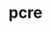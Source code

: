 ---
title: "pcre"
layout: cache
category: package
meta: {"versions": ["8.42", "8.43", "8.44"], "compilers": ["gcc@10.3.0", "gcc@7.3.0", "gcc@7.3.1", "gcc@7.4.0", "gcc@7.5.0", "gcc@8.1.0", "gcc@8.3.1", "gcc@8.4.1", "gcc@9.3.0", "intel@19.1.3.304"]}
spec_files: 
 - spec-0.json
 - spec-1.json
 - spec-2.json
 - spec-3.json
 - spec-4.json
 - spec-5.json
 - spec-6.json
 - spec-7.json
 - spec-8.json
 - spec-9.json
 - spec-10.json
 - spec-11.json
 - spec-12.json
 - spec-13.json
 - spec-14.json
 - spec-15.json
 - spec-16.json
 - spec-17.json
 - spec-18.json
 - spec-19.json
 - spec-20.json
 - spec-21.json
 - spec-22.json
 - spec-23.json
 - spec-24.json
 - spec-25.json
 - spec-26.json
 - spec-27.json
 - spec-28.json
 - spec-29.json
 - spec-30.json
 - spec-31.json
 - spec-32.json
 - spec-33.json
 - spec-34.json
 - spec-35.json
 - spec-36.json
 - spec-37.json
 - spec-38.json
 - spec-39.json
 - spec-40.json
 - spec-41.json
 - spec-42.json
 - spec-43.json
 - spec-44.json
 - spec-45.json
 - spec-46.json
 - spec-47.json
 - spec-48.json
 - spec-49.json
 - spec-50.json
 - spec-51.json
 - spec-52.json
 - spec-53.json
 - spec-54.json
 - spec-55.json
 - spec-56.json
 - spec-57.json
 - spec-58.json
 - spec-59.json
 - spec-60.json
 - spec-61.json
 - spec-62.json
 - spec-63.json
 - spec-64.json
 - spec-65.json
 - spec-66.json
 - spec-67.json
 - spec-68.json
spec_names:
 - 'pcre@8.44%gcc@7.5.0~jit+multibyte+utf arch=linux-ubuntu18.04-x86_64'
 - 'pcre@8.44%gcc@8.3.1~jit+multibyte+utf arch=linux-rhel8-x86_64'
 - 'pcre@8.44%gcc@9.3.0~jit+multibyte+utf arch=linux-ubuntu20.04-x86_64'
 - 'pcre@8.44%gcc@8.1.0~jit+multibyte+utf arch=linux-rhel7-x86_64'
 - 'pcre@8.44%gcc@7.3.0~jit+multibyte+utf arch=linux-rhel7-x86_64'
 - 'pcre@8.44%gcc@9.3.0~jit+multibyte+utf arch=linux-ubuntu20.04-ppc64le'
 - 'pcre@8.44%gcc@7.3.0~jit+multibyte+utf arch=linux-centos7-x86_64'
 - 'pcre@8.44%gcc@9.3.0~jit+multibyte+utf arch=cray-cnl7-haswell'
 - 'pcre@8.44%gcc@8.3.1~jit+multibyte+utf arch=linux-rhel8-ppc64le'
 - 'pcre@8.44%gcc@8.4.1~jit+multibyte+utf arch=linux-rhel8-x86_64'
 - 'pcre@8.44%gcc@7.5.0~jit+multibyte+utf arch=linux-ubuntu18.04-ppc64le'
 - 'pcre@8.44%gcc@7.3.0~jit+multibyte+utf arch=linux-ubuntu18.04-x86_64'
 - 'pcre@8.44%gcc@8.1.0~jit+multibyte+utf arch=linux-centos7-x86_64'
 - 'pcre@8.44%gcc@9.3.0~jit+multibyte+utf arch=linux-rhel7-ppc64le'
 - 'pcre@8.44%gcc@7.3.1~jit+multibyte+utf arch=linux-amzn2-x86_64'
 - 'pcre@8.44%gcc@9.3.0~jit+multibyte+utf arch=linux-rhel7-x86_64'
 - 'pcre@8.44%gcc@8.1.0~jit+multibyte+utf arch=linux-rhel7-ppc64le'
 - 'pcre@8.44%gcc@7.3.0~jit+multibyte+utf arch=linux-centos8-x86_64'
 - 'pcre@8.44%gcc@8.4.1~jit+multibyte+utf arch=linux-rhel8-ppc64le'
 - 'pcre@8.43%gcc@7.3.0~jit+multibyte+utf arch=linux-centos7-x86_64'
 - 'pcre@8.44%gcc@8.3.1~jit+multibyte+utf arch=linux-rhel8-aarch64'
 - 'pcre@8.44%gcc@10.3.0~jit+multibyte+utf arch=linux-ubuntu21.04-ppc64le'
 - 'pcre@8.44%gcc@8.3.1~jit+multibyte+utf arch=linux-centos8-x86_64'
 - 'pcre@8.42%gcc@7.3.0+jit+multibyte+utf arch=linux-ubuntu18.04-ppc64le'
 - 'pcre@8.42%gcc@7.3.0~jit+multibyte+utf arch=linux-centos7-x86_64'
 - 'pcre@8.43%gcc@7.3.0~jit+multibyte+utf arch=linux-ubuntu18.04-x86_64'
 - 'pcre@8.44%gcc@7.5.0~jit+multibyte+utf arch=linux-ubuntu18.04-ppc64le'
 - 'pcre@8.43%gcc@7.3.0+jit+multibyte+utf arch=linux-rhel8-x86_64'
 - 'pcre@8.43%gcc@7.3.0+jit+multibyte+utf arch=linux-ubuntu18.04-ppc64le'
 - 'pcre@8.44%gcc@8.1.0~jit+multibyte+utf arch=linux-rhel7-x86_64'
 - 'pcre@8.43%gcc@7.3.0+jit+multibyte+utf arch=linux-rhel7-x86_64'
 - 'pcre@8.44%gcc@8.3.1~jit+multibyte+utf arch=linux-centos8-ppc64le'
 - 'pcre@8.43%gcc@8.3.1+jit+multibyte+utf arch=linux-rhel8-ppc64le'
 - 'pcre@8.44%gcc@7.3.0~jit+multibyte+utf arch=linux-ubuntu18.04-ppc64le'
 - 'pcre@8.44%gcc@8.1.0~jit+multibyte+utf arch=linux-rhel7-ppc64le'
 - 'pcre@8.44%gcc@7.3.0~jit+multibyte+utf arch=linux-rhel7-ppc64le'
 - 'pcre@8.42%gcc@7.3.0+jit+multibyte+utf arch=linux-centos8-x86_64'
 - 'pcre@8.43%gcc@7.3.0+jit+multibyte+utf arch=linux-centos8-x86_64'
 - 'pcre@8.44%gcc@7.5.0~jit+multibyte+utf arch=linux-ubuntu18.04-aarch64'
 - 'pcre@8.44%gcc@7.3.0~jit+multibyte+utf arch=linux-rhel8-x86_64'
 - 'pcre@8.44%gcc@8.1.0~jit+multibyte+utf arch=linux-centos7-ppc64le'
 - 'pcre@8.42%gcc@7.3.0+jit+multibyte+utf arch=linux-ubuntu18.04-x86_64'
 - 'pcre@8.44%gcc@10.3.0~jit+multibyte+utf arch=linux-ubuntu21.04-x86_64'
 - 'pcre@8.43%gcc@8.3.1+jit+multibyte+utf arch=linux-centos8-ppc64le'
 - 'pcre@8.42%gcc@7.3.0+jit+multibyte+utf arch=linux-rhel8-x86_64'
 - 'pcre@8.43%gcc@7.3.0+jit+multibyte+utf arch=linux-rhel7-ppc64le'
 - 'pcre@8.43%gcc@7.4.0+jit+multibyte+utf arch=linux-ubuntu18.04-x86_64'
 - 'pcre@8.43%gcc@7.3.0~jit+multibyte+utf arch=linux-rhel7-x86_64'
 - 'pcre@8.42%gcc@7.3.0~jit+multibyte+utf arch=linux-centos8-x86_64'
 - 'pcre@8.44%gcc@7.5.0~jit+multibyte+utf arch=linux-ubuntu18.04-power8le'
 - 'pcre@8.43%gcc@7.3.0~jit+multibyte+utf arch=linux-centos8-x86_64'
 - 'pcre@8.43%gcc@7.3.0~jit+multibyte+utf arch=linux-rhel8-x86_64'
 - 'pcre@8.44%gcc@8.1.0~jit+multibyte+utf arch=linux-rhel7-power8le'
 - 'pcre@8.42%gcc@7.3.0+jit+multibyte+utf arch=linux-rhel7-ppc64le'
 - 'pcre@8.42%gcc@7.3.0+jit+multibyte+utf arch=linux-centos7-x86_64'
 - 'pcre@8.43%gcc@7.3.0+jit+multibyte+utf arch=linux-ubuntu18.04-x86_64'
 - 'pcre@8.42%gcc@7.3.0~jit+multibyte+utf arch=linux-ubuntu18.04-ppc64le'
 - 'pcre@8.44%intel@19.1.3.304~jit+multibyte+utf arch=cray-cnl7-haswell'
 - 'pcre@8.42%gcc@7.3.0~jit+multibyte+utf arch=linux-centos7-ppc64le'
 - 'pcre@8.42%gcc@7.3.0~jit+multibyte+utf arch=linux-rhel8-x86_64'
 - 'pcre@8.42%gcc@7.4.0+jit+multibyte+utf arch=linux-ubuntu18.04-x86_64'
 - 'pcre@8.42%gcc@7.3.0+jit+multibyte+utf arch=linux-rhel7-x86_64'
 - 'pcre@8.44%gcc@7.5.0~jit+multibyte+utf arch=linux-ubuntu18.04-x86_64'
 - 'pcre@8.43%gcc@7.3.0+jit+multibyte+utf arch=linux-centos7-ppc64le'
 - 'pcre@8.42%gcc@7.3.0+jit+multibyte+utf arch=linux-centos7-ppc64le'
 - 'pcre@8.42%gcc@7.3.0~jit+multibyte+utf arch=linux-rhel7-ppc64le'
 - 'pcre@8.43%gcc@7.3.0+jit+multibyte+utf arch=linux-centos7-x86_64'
 - 'pcre@8.42%gcc@7.3.0~jit+multibyte+utf arch=linux-rhel7-x86_64'
 - 'pcre@8.42%gcc@7.3.0~jit+multibyte+utf arch=linux-ubuntu18.04-x86_64'
---